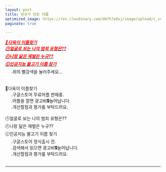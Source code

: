 ```yaml
---
layout: post
title: 완규가 만든 어플
optimized_image: https://res.cloudinary.com/dm7h7e8xj/image/upload/c_scale,w_380/v1559821648/theme8_knvabs.jpg
paginate: true

---
```



 [<span style="color:red">***💯다육이 이름찾기***</span>](https://da6.netlify.app/#.Yh3cF7Jc.kakaotalk)<br>
 [<span style="color:red">***🕒얼굴로 보는 나의 범죄 유형은??***</span>](https://facescience.netlify.app/)<br>
 [<span style="color:red">***🕗나랑 닮은 재벌은 누규??***</span>](https://richguy.netlify.app/)<br>
 [<span style="color:red">***🕦인공지능 물고기 이름 찾기***</span>](https://fishname.netlify.app/)<br>
&nbsp;&nbsp;&nbsp;&nbsp;&nbsp;.위의 빨강색을 눌러주세요...<br>
<br>
<br>
💯다육이 이름찾기<br>
&nbsp;&nbsp;&nbsp;&nbsp;&nbsp;.구글스토어 무료어플 판매중.<br>
&nbsp;&nbsp;&nbsp;&nbsp;&nbsp;.어플을 깔면 광고비💲늘어납니다.<br>
&nbsp;&nbsp;&nbsp;&nbsp;&nbsp;.개선할점과 평가를 부탁드려요.<br>
<br>
🕒얼굴로 보는 나의 범죄 유형은??<br>
🕗나랑 닮은 재벌은 누규??<br>
🕦인공지능 물고기 이름 찾기<br>
&nbsp;&nbsp;&nbsp;&nbsp;&nbsp;.구글스토어 정식출시 전.<br>
&nbsp;&nbsp;&nbsp;&nbsp;&nbsp;.검색해서 읽으면 광고비💲늘어납니다.<br>
&nbsp;&nbsp;&nbsp;&nbsp;&nbsp;.개선할점과 평가를 부탁드려요.<br>
<br>

---
